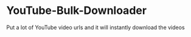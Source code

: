 # YouTube-Bulk-Downloader
Put a lot of YouTube video urls and it will instantly download the videos
